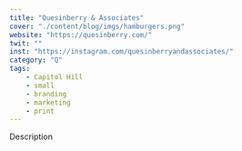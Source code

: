 ```yaml
---
title: "Quesinberry & Associates"
cover: "./content/blog/imgs/hamburgers.png"
website: "https://quesinberry.com/"
twit: ""
inst: "https://instagram.com/quesinberryandassociates/"
category: "Q"
tags:
    - Capitol Hill
    - small
    - branding
    - marketing
    - print
---
```


Description
